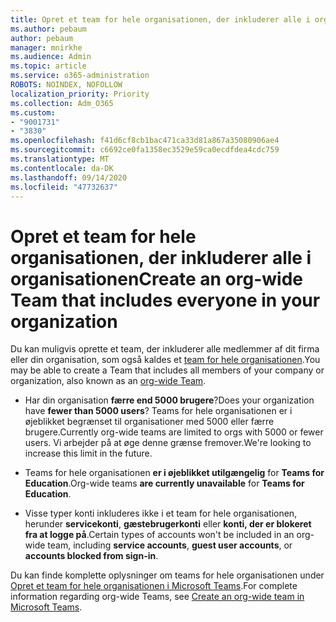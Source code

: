 ```yaml
---
title: Opret et team for hele organisationen, der inkluderer alle i organisationen
ms.author: pebaum
author: pebaum
manager: mnirkhe
ms.audience: Admin
ms.topic: article
ms.service: o365-administration
ROBOTS: NOINDEX, NOFOLLOW
localization_priority: Priority
ms.collection: Adm_O365
ms.custom:
- "9001731"
- "3830"
ms.openlocfilehash: f41d6cf8cb1bac471ca33d81a867a35080906ae4
ms.sourcegitcommit: c6692ce0fa1358ec3529e59ca0ecdfdea4cdc759
ms.translationtype: MT
ms.contentlocale: da-DK
ms.lasthandoff: 09/14/2020
ms.locfileid: "47732637"
---
```

# <a name="create-an-org-wide-team-that-includes-everyone-in-your-organization"></a><span data-ttu-id="0be4f-102">Opret et team for hele organisationen, der inkluderer alle i organisationen</span><span class="sxs-lookup"><span data-stu-id="0be4f-102">Create an org-wide Team that includes everyone in your organization</span></span>

<span data-ttu-id="0be4f-103">Du kan muligvis oprette et team, der inkluderer alle medlemmer af dit firma eller din organisation, som også kaldes et [team for hele organisationen](https://docs.microsoft.com/microsoftteams/create-an-org-wide-team).</span><span class="sxs-lookup"><span data-stu-id="0be4f-103">You may be able to create a Team that includes all members of your company or organization, also known as an [org-wide Team](https://docs.microsoft.com/microsoftteams/create-an-org-wide-team).</span></span>

- <span data-ttu-id="0be4f-104">Har din organisation **færre end 5000 brugere**?</span><span class="sxs-lookup"><span data-stu-id="0be4f-104">Does your organization have **fewer than 5000 users**?</span></span> <span data-ttu-id="0be4f-105">Teams for hele organisationen er i øjeblikket begrænset til organisationer med 5000 eller færre brugere.</span><span class="sxs-lookup"><span data-stu-id="0be4f-105">Currently org-wide teams are limited to orgs with 5000 or fewer users.</span></span> <span data-ttu-id="0be4f-106">Vi arbejder på at øge denne grænse fremover.</span><span class="sxs-lookup"><span data-stu-id="0be4f-106">We're looking to increase this limit in the future.</span></span>

- <span data-ttu-id="0be4f-107">Teams for hele organisationen **er i øjeblikket utilgængelig** for **Teams for Education**.</span><span class="sxs-lookup"><span data-stu-id="0be4f-107">Org-wide teams **are currently unavailable** for **Teams for Education**.</span></span>

- <span data-ttu-id="0be4f-108">Visse typer konti inkluderes ikke i et team for hele organisationen, herunder **servicekonti**, **gæstebrugerkonti** eller **konti, der er blokeret fra at logge på**.</span><span class="sxs-lookup"><span data-stu-id="0be4f-108">Certain types of accounts won't be included in an org-wide team, including **service accounts**, **guest user accounts**, or **accounts blocked from sign-in**.</span></span>

<span data-ttu-id="0be4f-109">Du kan finde komplette oplysninger om teams for hele organisationen under [Opret et team for hele organisationen i Microsoft Teams](https://docs.microsoft.com/microsoftteams/create-an-org-wide-team).</span><span class="sxs-lookup"><span data-stu-id="0be4f-109">For complete information regarding org-wide Teams, see [Create an org-wide team in Microsoft Teams](https://docs.microsoft.com/microsoftteams/create-an-org-wide-team).</span></span> 

